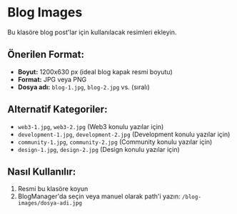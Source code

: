 # Blog Images

Bu klasöre blog post'lar için kullanılacak resimleri ekleyin.

## Önerilen Format:
- **Boyut:** 1200x630 px (ideal blog kapak resmi boyutu)
- **Format:** JPG veya PNG
- **Dosya adı:** `blog-1.jpg`, `blog-2.jpg` vs. (sıralı)

## Alternatif Kategoriler:
- `web3-1.jpg`, `web3-2.jpg` (Web3 konulu yazılar için)
- `development-1.jpg`, `development-2.jpg` (Development konulu yazılar için)
- `community-1.jpg`, `community-2.jpg` (Community konulu yazılar için)
- `design-1.jpg`, `design-2.jpg` (Design konulu yazılar için)

## Nasıl Kullanılır:
1. Resmi bu klasöre koyun
2. BlogManager'da seçin veya manuel olarak path'i yazın: `/blog-images/dosya-adi.jpg`
